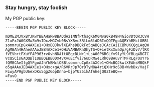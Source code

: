### Stay hungry, stay foolish

My PGP public key:
```
-----BEGIN PGP PUBLIC KEY BLOCK-----

mDMEZMJVxBYJKwYBBAHaRw8BAQdA21NNfPthsgK6M0Nva0kB49H4GioVDtQR3CVH
Z1uFxJW0GXMwZm9vIDxzMGZvb0BsYXBvc3RlLm5ldD6ImQQTFgoAQRYhBMctOBBl
sommruCpGx4AXCe1+OHxBQJkwlXEAhsDBQkFo5qABQsJCAcCAiICBhUKCQgLAgQW
AgMBAh4HAheAAAoJEB4AXCe1+OHxVAMBAKnQhyTS+Q+ietKxXwaQp/gFzDv7/tRX
fVEVh+tFXuYFAP963rvOvhNDAftOBqcDLN+1+LsA00P6RGLYv9lyYL9fBLg4BGTC
VcQSCisGAQQBl1UBBQEBB0DX4vXvuECfvi76uDRMweLRh69BAuvrTMFRLq/OsYr6
fQMBCAeIfgQYFgoAJhYhBMctOBBlsommruCpGx4AXCe1+OHxBQJkwlXEAhsMBQkF
o5qAAAoJEB4AXCe1+OHxc+gA/R6VRrJp7QrDTyMOW4riQXHr9oS9B+WvbDx/VajF
FLwyAP9gbU6exDKu5qgZGopDnno+bjpYU25ikAfAhejQ0ZteBQ==
=FuvO
-----END PGP PUBLIC KEY BLOCK-----
```

<!--
**s0foo/s0foo** is a ✨ _special_ ✨ repository because its `README.md` (this file) appears on your GitHub profile.

Here are some ideas to get you started:

- 🔭 I’m currently working on ...
- 🌱 I’m currently learning ...
- 👯 I’m looking to collaborate on ...
- 🤔 I’m looking for help with ...
- 💬 Ask me about ...
- 📫 How to reach me: ...
- 😄 Pronouns: ...
- ⚡ Fun fact: ...
-->
